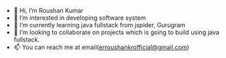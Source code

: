 - 👋 Hi, I’m Roushan Kumar
- 👀 I’m interested in developing software system
- 🌱 I’m currently learning java fullstack from jspider, Gurugram
- 💞️ I’m looking to collaborate on projects which is going to build using java fullstack.
- 📫 You can reach me at email(erroushankrofficial@gmail.com)


<!---
Er-Roushan/Er-Roushan is a ✨ special ✨ repository because its `README.md` (this file) appears on your GitHub profile.
You can click the Preview link to take a look at your changes.
--->
